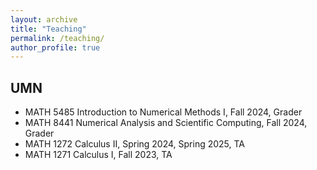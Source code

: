 ```yaml
---
layout: archive
title: "Teaching"
permalink: /teaching/
author_profile: true
---
```


## UMN
- MATH 5485 Introduction to Numerical Methods I, Fall 2024, Grader
- MATH 8441 Numerical Analysis and Scientific Computing, Fall 2024, Grader
- MATH 1272 Calculus II, Spring 2024, Spring 2025, TA
- MATH 1271 Calculus I, Fall 2023, TA
